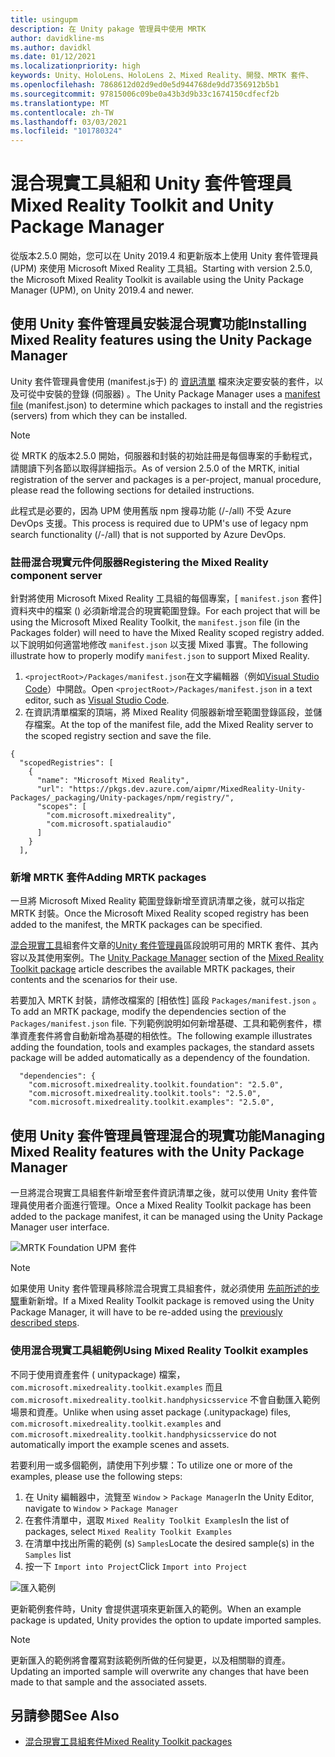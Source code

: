 ```yaml
---
title: usingupm
description: 在 Unity pakage 管理員中使用 MRTK
author: davidkline-ms
ms.author: davidkl
ms.date: 01/12/2021
ms.localizationpriority: high
keywords: Unity、HoloLens、HoloLens 2、Mixed Reality、開發、MRTK 套件、
ms.openlocfilehash: 7868612d02d9ed0e5d944768de9dd7356912b5b1
ms.sourcegitcommit: 97815006c09be0a43b3d9b33c1674150cdfecf2b
ms.translationtype: MT
ms.contentlocale: zh-TW
ms.lasthandoff: 03/03/2021
ms.locfileid: "101780324"
---
```

# <a name="mixed-reality-toolkit-and-unity-package-manager"></a><span data-ttu-id="cd90d-104">混合現實工具組和 Unity 套件管理員</span><span class="sxs-lookup"><span data-stu-id="cd90d-104">Mixed Reality Toolkit and Unity Package Manager</span></span>

<span data-ttu-id="cd90d-105">從版本2.5.0 開始，您可以在 Unity 2019.4 和更新版本上使用 Unity 套件管理員 (UPM) 來使用 Microsoft Mixed Reality 工具組。</span><span class="sxs-lookup"><span data-stu-id="cd90d-105">Starting with version 2.5.0, the Microsoft Mixed Reality Toolkit is available using the Unity Package Manager (UPM), on Unity 2019.4 and newer.</span></span>

## <a name="installing-mixed-reality-features-using-the-unity-package-manager"></a><span data-ttu-id="cd90d-106">使用 Unity 套件管理員安裝混合現實功能</span><span class="sxs-lookup"><span data-stu-id="cd90d-106">Installing Mixed Reality features using the Unity Package Manager</span></span>

<span data-ttu-id="cd90d-107">Unity 套件管理員會使用 (manifest.js于) 的 [資訊清單](https://docs.unity3d.com/Manual/upm-manifestPkg.html) 檔來決定要安裝的套件，以及可從中安裝的登錄 (伺服器) 。</span><span class="sxs-lookup"><span data-stu-id="cd90d-107">The Unity Package Manager uses a [manifest file](https://docs.unity3d.com/Manual/upm-manifestPkg.html) (manifest.json) to determine which packages to install and the registries (servers) from which they can be installed.</span></span>

> [!Note]
> <span data-ttu-id="cd90d-108">從 MRTK 的版本2.5.0 開始，伺服器和封裝的初始註冊是每個專案的手動程式，請閱讀下列各節以取得詳細指示。</span><span class="sxs-lookup"><span data-stu-id="cd90d-108">As of version 2.5.0 of the MRTK, initial registration of the server and packages is a per-project, manual procedure, please read the following sections for detailed instructions.</span></span>
>
> <span data-ttu-id="cd90d-109">此程式是必要的，因為 UPM 使用舊版 npm 搜尋功能 (/-/all) 不受 Azure DevOps 支援。</span><span class="sxs-lookup"><span data-stu-id="cd90d-109">This process is required due to UPM's use of legacy npm search functionality (/-/all) that is not supported by Azure DevOps.</span></span>

### <a name="registering-the-mixed-reality-component-server"></a><span data-ttu-id="cd90d-110">註冊混合現實元件伺服器</span><span class="sxs-lookup"><span data-stu-id="cd90d-110">Registering the Mixed Reality component server</span></span>

<span data-ttu-id="cd90d-111">針對將使用 Microsoft Mixed Reality 工具組的每個專案，[ `manifest.json` 套件] 資料夾中的檔案 () 必須新增混合的現實範圍登錄。</span><span class="sxs-lookup"><span data-stu-id="cd90d-111">For each project that will be using the Microsoft Mixed Reality Toolkit, the `manifest.json` file (in the Packages folder) will need to have the Mixed Reality scoped registry added.</span></span> <span data-ttu-id="cd90d-112">以下說明如何適當地修改 `manifest.json` 以支援 Mixed 事實。</span><span class="sxs-lookup"><span data-stu-id="cd90d-112">The following illustrate how to properly modify `manifest.json` to support Mixed Reality.</span></span>

1. <span data-ttu-id="cd90d-113">`<projectRoot>/Packages/manifest.json`在文字編輯器（例如[Visual Studio Code](https://code.visualstudio.com/)）中開啟。</span><span class="sxs-lookup"><span data-stu-id="cd90d-113">Open `<projectRoot>/Packages/manifest.json` in a text editor, such as [Visual Studio Code](https://code.visualstudio.com/).</span></span>
1. <span data-ttu-id="cd90d-114">在資訊清單檔案的頂端，將 Mixed Reality 伺服器新增至範圍登錄區段，並儲存檔案。</span><span class="sxs-lookup"><span data-stu-id="cd90d-114">At the top of the manifest file, add the Mixed Reality server to the scoped registry section and save the file.</span></span>

```
{
  "scopedRegistries": [
    {
      "name": "Microsoft Mixed Reality",
      "url": "https://pkgs.dev.azure.com/aipmr/MixedReality-Unity-Packages/_packaging/Unity-packages/npm/registry/",
      "scopes": [
        "com.microsoft.mixedreality",
        "com.microsoft.spatialaudio"
      ]
    }
  ],
```

### <a name="adding-mrtk-packages"></a><span data-ttu-id="cd90d-115">新增 MRTK 套件</span><span class="sxs-lookup"><span data-stu-id="cd90d-115">Adding MRTK packages</span></span>

<span data-ttu-id="cd90d-116">一旦將 Microsoft Mixed Reality 範圍登錄新增至資訊清單之後，就可以指定 MRTK 封裝。</span><span class="sxs-lookup"><span data-stu-id="cd90d-116">Once the Microsoft Mixed Reality scoped registry has been added to the manifest, the MRTK packages can be specified.</span></span>

<span data-ttu-id="cd90d-117">[混合現實工具](../packages-releases/MRTK_Packages.md)組套件文章的[Unity 套件管理員](../packages-releases/MRTK_Packages.md#unity-package-manager)區段說明可用的 MRTK 套件、其內容以及其使用案例。</span><span class="sxs-lookup"><span data-stu-id="cd90d-117">The [Unity Package Manager](../packages-releases/MRTK_Packages.md#unity-package-manager) section of the [Mixed Reality Toolkit package](../packages-releases/MRTK_Packages.md) article describes the available MRTK packages, their contents and the scenarios for their use.</span></span>

<span data-ttu-id="cd90d-118">若要加入 MRTK 封裝，請修改檔案的 [相依性] 區段 `Packages/manifest.json` 。</span><span class="sxs-lookup"><span data-stu-id="cd90d-118">To add an MRTK package, modify the dependencies section of the `Packages/manifest.json` file.</span></span> <span data-ttu-id="cd90d-119">下列範例說明如何新增基礎、工具和範例套件，標準資產套件將會自動新增為基礎的相依性。</span><span class="sxs-lookup"><span data-stu-id="cd90d-119">The following example illustrates adding the foundation, tools and examples packages, the standard assets package will be added automatically as a dependency of the foundation.</span></span>

```
  "dependencies": {
    "com.microsoft.mixedreality.toolkit.foundation": "2.5.0",
    "com.microsoft.mixedreality.toolkit.tools": "2.5.0",
    "com.microsoft.mixedreality.toolkit.examples": "2.5.0",
```

## <a name="managing-mixed-reality-features-with-the-unity-package-manager"></a><span data-ttu-id="cd90d-120">使用 Unity 套件管理員管理混合的現實功能</span><span class="sxs-lookup"><span data-stu-id="cd90d-120">Managing Mixed Reality features with the Unity Package Manager</span></span>

<span data-ttu-id="cd90d-121">一旦將混合現實工具組套件新增至套件資訊清單之後，就可以使用 Unity 套件管理員使用者介面進行管理。</span><span class="sxs-lookup"><span data-stu-id="cd90d-121">Once a Mixed Reality Toolkit package has been added to the package manifest, it can be managed using the Unity Package Manager user interface.</span></span>

![MRTK Foundation UPM 套件](../features/Images/Packaging/MRTK_FoundationUPM.png)

> [!Note]
> <span data-ttu-id="cd90d-123">如果使用 Unity 套件管理員移除混合現實工具組套件，就必須使用 [先前所述的步驟](#adding-mrtk-packages)重新新增。</span><span class="sxs-lookup"><span data-stu-id="cd90d-123">If a Mixed Reality Toolkit package is removed using the Unity Package Manager, it will have to be re-added using the [previously described steps](#adding-mrtk-packages).</span></span>

### <a name="using-mixed-reality-toolkit-examples"></a><span data-ttu-id="cd90d-124">使用混合現實工具組範例</span><span class="sxs-lookup"><span data-stu-id="cd90d-124">Using Mixed Reality Toolkit examples</span></span>

<span data-ttu-id="cd90d-125">不同于使用資產套件 ( unitypackage) 檔案， `com.microsoft.mixedreality.toolkit.examples` 而且 `com.microsoft.mixedreality.toolkit.handphysicsservice` 不會自動匯入範例場景和資產。</span><span class="sxs-lookup"><span data-stu-id="cd90d-125">Unlike when using asset package (.unitypackage) files, `com.microsoft.mixedreality.toolkit.examples` and `com.microsoft.mixedreality.toolkit.handphysicsservice` do not automatically import the example scenes and assets.</span></span>

<span data-ttu-id="cd90d-126">若要利用一或多個範例，請使用下列步驟：</span><span class="sxs-lookup"><span data-stu-id="cd90d-126">To utilize one or more of the examples, please use the following steps:</span></span>

1. <span data-ttu-id="cd90d-127">在 Unity 編輯器中，流覽至 `Window` > `Package Manager`</span><span class="sxs-lookup"><span data-stu-id="cd90d-127">In the Unity Editor, navigate to `Window` > `Package Manager`</span></span>
1. <span data-ttu-id="cd90d-128">在套件清單中，選取 `Mixed Reality Toolkit Examples`</span><span class="sxs-lookup"><span data-stu-id="cd90d-128">In the list of packages, select `Mixed Reality Toolkit Examples`</span></span>
1. <span data-ttu-id="cd90d-129">在清單中找出所需的範例 (s) `Samples`</span><span class="sxs-lookup"><span data-stu-id="cd90d-129">Locate the desired sample(s) in the `Samples` list</span></span>
1. <span data-ttu-id="cd90d-130">按一下 `Import into Project`</span><span class="sxs-lookup"><span data-stu-id="cd90d-130">Click `Import into Project`</span></span>

![匯入範例](../features/Images/Packaging/MRTK_ExamplesUpm.png)

<span data-ttu-id="cd90d-132">更新範例套件時，Unity 會提供選項來更新匯入的範例。</span><span class="sxs-lookup"><span data-stu-id="cd90d-132">When an example package is updated, Unity provides the option to update imported samples.</span></span>

> [!Note]
> <span data-ttu-id="cd90d-133">更新匯入的範例將會覆寫對該範例所做的任何變更，以及相關聯的資產。</span><span class="sxs-lookup"><span data-stu-id="cd90d-133">Updating an imported sample will overwrite any changes that have been made to that sample and the associated assets.</span></span>

## <a name="see-also"></a><span data-ttu-id="cd90d-134">另請參閱</span><span class="sxs-lookup"><span data-stu-id="cd90d-134">See Also</span></span>

- [<span data-ttu-id="cd90d-135">混合現實工具組套件</span><span class="sxs-lookup"><span data-stu-id="cd90d-135">Mixed Reality Toolkit packages</span></span>](../packages-releases/MRTK_Packages.md)
